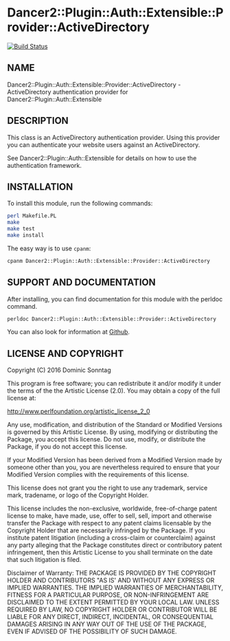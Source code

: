# Dancer2::Plugin::Auth::Extensible::Provider::ActiveDirectory

[![Build Status](https://travis-ci.org/sonntagd/Dancer2-Plugin-Auth-Extensible-Provider-ActiveDirectory.svg?branch=master)](https://travis-ci.org/sonntagd/Dancer2-Plugin-Auth-Extensible-Provider-ActiveDirectory)

## NAME

Dancer2::Plugin::Auth::Extensible::Provider::ActiveDirectory - ActiveDirectory authentication provider for Dancer2::Plugin::Auth::Extensible

## DESCRIPTION

This class is an ActiveDirectory authentication provider.
Using this provider you can authenticate your website users against
an ActiveDirectory.

See Dancer2::Plugin::Auth::Extensible for details on how to use the
authentication framework. 


## INSTALLATION

To install this module, run the following commands:

```bash
perl Makefile.PL
make
make test
make install
```

The easy way is to use `cpanm`:

```bash
cpanm Dancer2::Plugin::Auth::Extensible::Provider::ActiveDirectory
```

## SUPPORT AND DOCUMENTATION

After installing, you can find documentation for this module with the
perldoc command.

```bash
perldoc Dancer2::Plugin::Auth::Extensible::Provider::ActiveDirectory
```

You can also look for information at [Github](https://github.com/sonntagd/Dancer2-Plugin-Auth-Extensible-Provider-ActiveDirectory).

## LICENSE AND COPYRIGHT

Copyright (C) 2016 Dominic Sonntag

This program is free software; you can redistribute it and/or modify it
under the terms of the the Artistic License (2.0). You may obtain a
copy of the full license at:

http://www.perlfoundation.org/artistic_license_2_0

Any use, modification, and distribution of the Standard or Modified
Versions is governed by this Artistic License. By using, modifying or
distributing the Package, you accept this license. Do not use, modify,
or distribute the Package, if you do not accept this license.

If your Modified Version has been derived from a Modified Version made
by someone other than you, you are nevertheless required to ensure that
your Modified Version complies with the requirements of this license.

This license does not grant you the right to use any trademark, service
mark, tradename, or logo of the Copyright Holder.

This license includes the non-exclusive, worldwide, free-of-charge
patent license to make, have made, use, offer to sell, sell, import and
otherwise transfer the Package with respect to any patent claims
licensable by the Copyright Holder that are necessarily infringed by the
Package. If you institute patent litigation (including a cross-claim or
counterclaim) against any party alleging that the Package constitutes
direct or contributory patent infringement, then this Artistic License
to you shall terminate on the date that such litigation is filed.

Disclaimer of Warranty: THE PACKAGE IS PROVIDED BY THE COPYRIGHT HOLDER
AND CONTRIBUTORS "AS IS' AND WITHOUT ANY EXPRESS OR IMPLIED WARRANTIES.
THE IMPLIED WARRANTIES OF MERCHANTABILITY, FITNESS FOR A PARTICULAR
PURPOSE, OR NON-INFRINGEMENT ARE DISCLAIMED TO THE EXTENT PERMITTED BY
YOUR LOCAL LAW. UNLESS REQUIRED BY LAW, NO COPYRIGHT HOLDER OR
CONTRIBUTOR WILL BE LIABLE FOR ANY DIRECT, INDIRECT, INCIDENTAL, OR
CONSEQUENTIAL DAMAGES ARISING IN ANY WAY OUT OF THE USE OF THE PACKAGE,
EVEN IF ADVISED OF THE POSSIBILITY OF SUCH DAMAGE.

